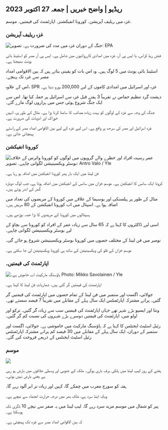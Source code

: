 ## ریڈیو \| واضح خبریں \| جمعہ 27 اکتوبر 2023

غزہ میں ریلیف آپریشن۔ کورونا انفیکشنز۔ اپارٹمنٹ کی قیمتیں۔ موسم.

### غزہ ریلیف آپریشن

![جنگ کے دوران غزہ میں مدد کی ضرورت ہے۔ تصویر: EPA](https://images.cdn.yle.fi/image/upload/c_crop,h_3780,w_6720,x_0,y_700/ar_1.777777777777777,c_fill,g_faces,h_675,w/p_120,w/p_1200/f_auto/fl_lossy/v1698396491/39-1192101653b784c2d563)

فنش ریڈ کراس، یا ایس پی آر، غزہ میں امدادی کارروائیوں میں شامل ہے۔ ایس پی آر مصر کو اسٹینڈ بائی یونٹ بھیجتا ہے۔

اسٹینڈ بائی یونٹ میں 5 لوگ ہیں۔ وہ اس بات کو یقینی بناتے ہیں کہ بین الاقوامی امداد مصر سے غزہ تک پہنچے۔

اس کے علاوہ، SPR غزہ اور اسرائیل میں امدادی کاموں کے لیے 200,000 یورو دیتا ہے۔

دہشت گرد تنظیم حماس نے تقریباً 3 ہفتے قبل غزہ سے اسرائیل پر حملہ کیا تھا۔ اس سے ایک جنگ شروع ہوئی جس میں ہزاروں لوگ مارے گئے۔

جنگ کی وجہ سے غزہ کے لوگوں کو بہت زیادہ مصائب کا سامنا کرنا پڑا ہے۔ مثال کے طور پر، انہیں خوراک اور ادویات کی ضرورت ہے۔

غزہ اسرائیل اور مصر کی سرحد پر واقع ہے۔ اس لیے غزہ کے لیے بین الاقوامی امداد مصر کے راستے پہنچائی جاتی ہے۔

### کورونا انفیکشن

![عمر رسیدہ افراد اور خطرے والے گروپوں میں لوگوں کو کورونا وائرس کے خلاف بوسٹر ویکسینیشن لگوانی چاہیے۔ تصویر: Antro Valo / Yle](https://images.cdn.yle.fi/image/upload/c_crop,h_3510,w_6240,x_0,y_400/ar_1.777777777777777,c_fill,g_faces,h_p_201,h/1201/q_auto:eco/f_auto/fl_lossy/v1670569792/39-933588623dccc01a881)

فن لینڈ میں ایک بار پھر کورونا انفیکشن میں اضافہ ہو رہا ہے۔

کرونا ایک سانس کا انفیکشن ہے۔ موسم خزاں میں سانس کے انفیکشن میں اضافہ ہوتا ہے، جب لوگ دوبارہ گھر کے اندر ہوتے ہیں۔

مثال کے طور پر ہیلسنکی اور یوسیما کے علاقے میں کورونا کے مریضوں کی تعداد میں اضافہ ہوا ہے۔ اسپتال میں اب کورونا انفیکشن کے 80 مریض ہیں۔

ہسپتالوں میں کورونا کے مریضوں کا بڑا حصہ بوڑھے ہیں۔

اسی لیے ڈاکٹروں کا کہنا ہے کہ 65 سال سے زیادہ عمر کے افراد کو کورونا سے بچاؤ کے لیے بوسٹر ویکسینیشن لگوانی چاہیے۔

نومبر میں فن لینڈ کے مختلف حصوں میں کورونا بوسٹر ویکسینیشن شروع ہو جائے گی۔

موسم خزاں کے فلو کی ویکسینیشن کے ساتھ ہی کورونا ویکسینیشن لی جا سکتی ہے۔

### اپارٹمنٹ کی قیمتیں۔

![ہاؤسنگ مارکیٹ اب خاموش ہے۔ Photo: Mikko Savolainen / Yle](https://images.cdn.yle.fi/image/upload/c_crop,h_3348,w_5952,x_0,y_483/ar_1.7777777777777777,c_fill,g_faces,h_675,w_1200/dpr_1.0/q_auto:eco/f_auto/fl_lossy/v1694415905/39-117017864fea8c7baf74)

اپارٹمنٹ کی قیمتیں گر گئی ہیں۔ شماریات فن لینڈ کا کہنا ہے۔

جولائی، اگست اور ستمبر میں فن لینڈ کے تمام حصوں میں اپارٹمنٹ کی قیمتیں گر گئیں۔ پرانے مشترکہ اپارٹمنٹس ایک سال پہلے کے مقابلے میں تقریباً 7 فیصد سستے تھے۔

ونتا اور ایسپو بڑے شہر تھے جہاں اپارٹمنٹ کی قیمتیں سب سے زیادہ گر گئیں۔ ترکو اور اولو میں، اپارٹمنٹ کی قیمتیں دوسرے بڑے شہروں کی نسبت کم گر گئیں۔

رئیل اسٹیٹ ایجنٹس کا کہنا ہے کہ ہاؤسنگ مارکیٹ میں خاموشی ہے۔ جولائی، اگست اور ستمبر کے دوران، ایک سال پہلے کے مقابلے میں 30 فیصد کم پرانے مشترکہ اپارٹمنٹس رئیل اسٹیٹ ایجنٹس کے ذریعے فروخت کیے گئے۔

### موسم

![](https://images.cdn.yle.fi/image/upload/c_crop,h_1080,w_1919,x_0,y_0/ar_1.777777777777777,c_fill,g_faces,h_675,w_1200/dco.f_auto/fl_lossy/v1698421548/39-1192510653bdb0fbe9af)

ہفتے کے روز لیپ لینڈ میں ہلکی برف باری ہوگی۔ ملک کے جنوبی اور وسطی علاقوں میں بارش ہو رہی ہے یعنی بارش نہیں ہوئی۔

ہفتہ کو سورج مغرب میں چمکے گا، کہیں اور زیادہ تر ابر آلود رہے گا۔

ویک اینڈ سرد ہے، ملک بھر میں درجہ حرارت انجماد سے نیچے ہے۔

پیر کو شمال میں موسم مزید سرد رہے گا۔ لیپ لینڈ میں یہ صفر سے نیچے 10 ڈگری تک ہوسکتا ہے۔

کہ بین الاقوامی امداد مصر سے غزہ تک پہنچتی ہے۔